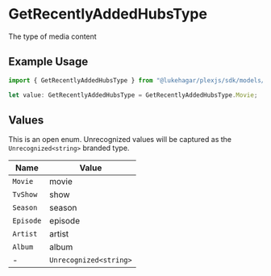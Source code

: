 # GetRecentlyAddedHubsType

The type of media content


## Example Usage

```typescript
import { GetRecentlyAddedHubsType } from "@lukehagar/plexjs/sdk/models/operations";

let value: GetRecentlyAddedHubsType = GetRecentlyAddedHubsType.Movie;
```

## Values

This is an open enum. Unrecognized values will be captured as the `Unrecognized<string>` branded type.

| Name                   | Value                  |
| ---------------------- | ---------------------- |
| `Movie`                | movie                  |
| `TvShow`               | show                   |
| `Season`               | season                 |
| `Episode`              | episode                |
| `Artist`               | artist                 |
| `Album`                | album                  |
| -                      | `Unrecognized<string>` |